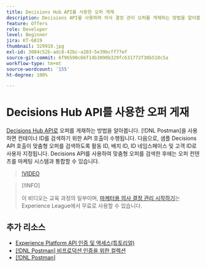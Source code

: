 ```yaml
---
title: Decisions Hub API를 사용한 오퍼 게재
description: Decisions API를 사용하여 의사 결정 관리 오퍼를 게재하는 방법을 알아봅니다.
feature: Offers
role: Developer
level: Beginner
jira: KT-6819
thumbnail: 329919.jpg
exl-id: 3084c52b-adc8-42bc-a203-5e39bcff77ef
source-git-commit: 6f96590c66f14b3090b329fc631772f30b510c5a
workflow-type: tm+mt
source-wordcount: '155'
ht-degree: 100%

---
```



# Decisions Hub API를 사용한 오퍼 게재

[Decisions Hub API로](https://experienceleague.adobe.com/docs/journey-optimizer/using/offer-decisioniong/api-reference/offer-delivery/deliver-offers.html?lang=ko) 오퍼를 게재하는 방법을 알아봅니다. [!DNL Postman]을 사용하면 컨테이너 ID를 검색하기 위한 API 호출이 수행됩니다. 다음으로, 샘플 Decisions API 호출이 맞춤형 오퍼를 검색하도록 활동 ID, 배치 ID, ID 네임스페이스 및 고객 ID로 사용자 지정됩니다. Decisions API를 사용하여 맞춤형 오퍼를 검색한 후에는 오퍼 컨텐츠를 마케팅 시스템과 통합할 수 있습니다.

>[!VIDEO](https://video.tv.adobe.com/v/329919?quality=12&learn=on)

>[!INFO]
>
> 이 비디오는 교육 과정의 일부이며, [마케터용 의사 결정 관리 시작하기](https://experienceleague.adobe.com/?recommended=ExperiencePlatform-U-1-2020.1.offerdecisioning)는 Experience League에서 무료로 사용할 수 있습니다.

## 추가 리소스

* [Experience Platform API 인증 및 액세스(튜토리얼)](https://experienceleague.adobe.com/docs/platform-learn/tutorials/platform-api-authentication.html?lang=ko)
* [[!DNL Postman] 비프로덕션 인증을 위한 컬렉션](https://github.com/adobe/experience-platform-postman-samples/tree/master/apis/ims)
* [[!DNL Postman]](https://www.postman.com/)
